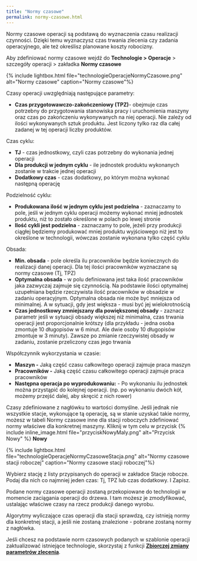 ```yaml
---
title: "Normy czasowe"
permalink: normy-czasowe.html 
---
```


Normy czasowe operacji są podstawą do wyznaczenia czasu realizacji czynności. Dzięki temu wyznaczysz czas trwania zlecenia czy zadania operacyjnego, ale też określisz planowane koszty robocizny.

Aby zdefiniować normy czasowe wejdź do **Technologie > Operacje** > szczegóły operacji > zakładka **Normy czasowe**

{% include lightbox.html file="technologieOperacjeNormyCzasowe.png" alt="Normy czasowe" caption="Normy czasowe"%}

Czasy operacji uwzględniają następujące parametry:

- **Czas przygotowawczo-zakończeniowy (TPZ)**- obejmuje czas potrzebny do przygotowania stanowiska pracy i uruchomienia maszyny oraz czas po zakończeniu wykonywanych na niej operacji. Nie zależy od ilości wykonywanych sztuk produktu. Jest liczony tylko raz dla całej zadanej w tej operacji liczby produktów.

Czas cyklu:

- **TJ** - czas jednostkowy, czyli czas potrzebny do wykonania jednej operacji
- **Dla produkcji w jednym cyklu** - ile jednostek produktu wykonanych zostanie w trakcie jednej operacji
- **Dodatkowy czas** - czas dodatkowy, po którym można wykonać następną operację

Podzielność cyklu:

- **Produkowana ilość w jednym cyklu jest podzielna** - zaznaczamy to pole, jeśli w jednym cyklu operacji możemy wykonać mniej jednostek produktu, niż to zostało określone w polach po lewej stronie
- **Ilość cykli jest podzielna** - zaznaczamy to pole, jeżeli przy produkcji ciągłej będziemy produkować mniej produktu wyjściowego niż jest to określone w technologii, wówczas zostanie wykonana tylko część cyklu

Obsada:

- **Min. obsada** - pole określa ilu pracowników będzie koniecznych do realizacji danej operacji. Dla tej ilości pracowników wyznaczane są normy czasowe (Tj, TPZ)
- **Optymalna obsada** - w polu definiowana jest taka ilość pracowników jaka zazwyczaj zajmuje się czynnością. Na podstawie ilości optymalnej uzupełniana będzie rzeczywista ilość pracowników w obsadzie w zadaniu operacyjnym. Optymalna obsada nie może być mniejsza od minimalnej. A w sytuacji, gdy jest większa - musi być jej wielokrotnością
- **Czas jednostkowy zmniejszany dla powiększonej obsady** - zaznacz parametr jeśli w sytuacji obsady większej niż minimalna, czas trwania operacji jest proporcjonalnie krótszy (dla przykładu - jedna osoba zmontuje 10 długopisów w 6 minut. Ale dwie osoby 10 długopisów zmontuje w 3 minuty). Zawsze po zmianie rzeczywistej obsady w zadaniu, zostanie przeliczony czas jego trwania

Współczynnik wykorzystania w czasie:

- **Maszyn -** Jaką część czasu całkowitego operacji zajmuje praca maszyn
- **Pracowników -** Jaką część czasu całkowitego operacji zajmuje praca pracowników
- **Następna operacja po wyprodukowaniu:** - Po wykonaniu ilu jednostek można przystąpić do kolejnej operacji. (np. po wykonaniu dwóch kół, możemy przejść dalej, aby skręcić z nich rower)

Czasy zdefiniowane z nagłówku to wartości domyślne. Jeśli jednak nie wszystkie stacje, wykonujące tą operację, są w stanie uzyskać takie normy, możesz w tabeli Normy czasowe inne dla stacji roboczych zdefiniować normy właściwe dla konkretnej maszyny. Kliknij w tym celu w przycisk {% include inline_image.html file="przyciskNowyMaly.png" alt="Przycisk Nowy" %} **Nowy**

{% include lightbox.html file="technologieOperacjeNormyCzasoweStacja.png" alt="Normy czasowe stacji roboczej" caption="Normy czasowe stacji roboczej"%}

Wybierz stację z listy przypisanych do operacji w zakładce Stacje robocze. Podaj dla nich co najmniej jeden czas: Tj, TPZ lub czas dodatkowy. I Zapisz.

Podane normy czasowe operacji zostaną przekopiowane do technologii w momencie zaciągania operacji do drzewa. I tam możesz je zmodyfikować, ustalając właściwe czasy na rzecz produkcji danego wyrobu.

Algorytmy wyliczające czas operacji dla stacji sprawdzą, czy istnieją normy dla konkretnej stacji, a jeśli nie zostaną znalezione - pobrane zostaną normy z nagłówka.

Jeśli chcesz na podstawie norm czasowych podanych w szablonie operacji zaktualizować istniejące technologie, skorzystaj z funkcji **[Zbiorczej zmiany parametrów zlecenia](/zmiana-parametrow)**.

